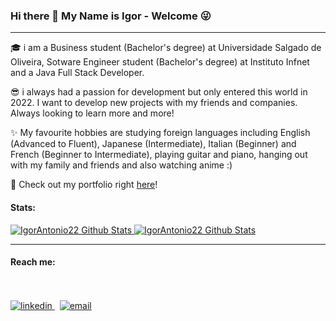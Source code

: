 ### Hi there 👋 My Name is Igor - Welcome 😜

* * *

🎓 i am a Business student (Bachelor's degree) at Universidade Salgado de Oliveira, Sotware Engineer student (Bachelor's degree) at Instituto Infnet and a Java Full Stack Developer.

😎 i always had a passion for development but only entered this world in 2022. I want to develop new projects with my friends and companies. Always looking to learn more and more!

✨ My favourite hobbies are studying foreign languages including English (Advanced to Fluent), Japanese (Intermediate), Italian (Beginner) and French (Beginner to Intermediate), playing guitar and piano, hanging out with my family and friends and also watching anime :)

🚀 Check out my portfolio right [here](https://porfolio-angular-igor.web.app/)!



<!--
**IgorAntonio22/IgorAntonio22** is a ✨ _special_ ✨ repository because its `README.md` (this file) appears on your GitHub profile.

Here are some ideas to get you started:

- 🔭 I’m currently working on ...
- 🌱 I’m currently learning ...
- 👯 I’m looking to collaborate on ...
- 🤔 I’m looking for help with ...
- 💬 Ask me about ...
- 📫 How to reach me: ...
- 😄 Pronouns: ...
- ⚡ Fun fact: ...
-->
#### Stats:
<a href="https://github.com/IgorAntonio22">  
<img alt="IgorAntonio22 Github Stats" src="https://github-readme-stats-permanent.vercel.app/api?username=IgorAntonio22&show_icons=true&theme=panda"/>
</a>
<a href="https://github.com/IgorAntonio22"> 
<img alt="IgorAntonio22 Github Stats" src="https://github-readme-stats-permanent.vercel.app/api/top-langs/?username=IgorAntonio22&layout=compact&show_icons=true&theme=dracula"/>
</a>

* * *


#### Reach me:
<br><br>
<a href="https://www.linkedin.com/in/igorantonio22/" rel="nofollow noreferrer">
    <img src="https://user-images.githubusercontent.com/98776749/184436166-06d5d052-f6b5-406b-b67c-3390fc4f8852.png" alt="linkedin">
  </a> &nbsp; 
  <a href="mailto:igorantonio052000@gmail.com" rel="nofollow noreferrer">
    <img src="https://user-images.githubusercontent.com/98776749/184436303-5623cefc-4e17-4909-a5d7-6f58901f5412.png" alt="email">
  </a>

